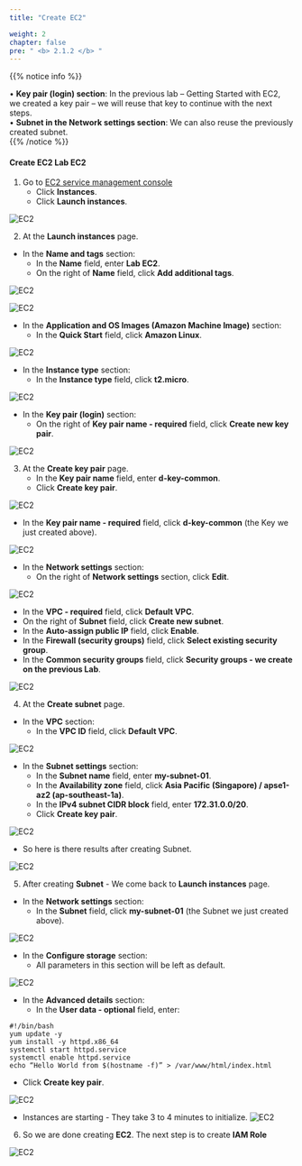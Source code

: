```yaml
---
title: "Create EC2"

weight: 2
chapter: false
pre: " <b> 2.1.2 </b> "
---
```


{{% notice info %}}

• **Key pair (login) section**: In the previous lab – Getting Started with EC2, we created a key pair – we will reuse that key to continue with the next steps.  
• **Subnet in the Network settings section**: We can also reuse the previously created subnet.    
{{% /notice %}}


#### Create EC2 **Lab EC2**

1. Go to [EC2 service management console](https://console.aws.amazon.com/ec2/v2/home)
   - Click **Instances**.
   - Click **Launch instances**.

![EC2](/images/2.prerequisite/005-createec2.png)

2. At the **Launch instances** page.
- In the **Name and tags** section:
   - In the **Name** field, enter **Lab EC2**.
   - On the right of **Name** field, click **Add additional tags**.

![EC2](/images/2.prerequisite/006-createec2.png)

![EC2](/images/2.prerequisite/007-createec2.png)

- In the **Application and OS Images (Amazon Machine Image)** section:
   - In the **Quick Start** field, click **Amazon Linux**.

![EC2](/images/2.prerequisite/008-createec2.png)

- In the **Instance type** section:
   - In the **Instance type** field, click **t2.micro**.

![EC2](/images/2.prerequisite/009-createec2.png)

- In the **Key pair (login)** section:
   - On the right of **Key pair name - required** field, click **Create new key pair**.

![EC2](/images/2.prerequisite/010-createec2.png)

3. At the **Create key pair** page.
   - In the **Key pair name** field, enter **d-key-common**.
   - Click **Create key pair**.

![EC2](/images/2.prerequisite/011-createec2.png)

   - In the **Key pair name - required** field, click **d-key-common** (the Key we just created above).

![EC2](/images/2.prerequisite/012-createec2.png)

- In the **Network settings** section:
   - On the right of **Network settings** section, click **Edit**.

![EC2](/images/2.prerequisite/013-createec2.png)

- In the **VPC - required** field, click **Default VPC**.
- On the right of **Subnet** field, click **Create new subnet**.
- In the **Auto-assign public IP** field, click **Enable**.
- In the **Firewall (security groups)** field, click **Select existing security group**.
- In the **Common security groups** field, click **Security groups - we create on the previous Lab**.

![EC2](/images/2.prerequisite/014-createec2.png)

4. At the **Create subnet** page.
- In the **VPC** section:
   - In the **VPC ID** field, click **Default VPC**.

![EC2](/images/2.prerequisite/015-createec2.png)

- In the **Subnet settings** section:
   - In the **Subnet name** field, enter **my-subnet-01**.
   - In the **Availability zone** field, click **Asia Pacific (Singapore) / apse1-az2 (ap-southeast-1a)**.
   - In the **IPv4 subnet CIDR block** field, enter **172.31.0.0/20**.
   - Click **Create key pair**.

![EC2](/images/2.prerequisite/016-createec2.png)

- So here is there results after creating Subnet.

![EC2](/images/2.prerequisite/017-createec2.png)

5. After creating **Subnet** - We come back to **Launch instances** page.
- In the **Network settings** section:
   - In the **Subnet** field, click **my-subnet-01** (the Subnet we just created above).

![EC2](/images/2.prerequisite/018-createec2.png)

- In the **Configure storage** section:
   - All parameters in this section will be left as default.

![EC2](/images/2.prerequisite/019-createec2.png)

- In the **Advanced details** section:
   - In the **User data - optional** field, enter:
 ```
 #!/bin/bash
yum update -y
yum install -y httpd.x86_64
systemctl start httpd.service
systemctl enable httpd.service
echo “Hello World from $(hostname -f)” > /var/www/html/index.html
 ```
 
 - Click **Create key pair**.

![EC2](/images/2.prerequisite/020-createec2.png)

- Instances are starting - They take 3 to 4 minutes to initialize.
![EC2](/images/2.prerequisite/021-createec2.png)

6. So we are done creating **EC2**. The next step is to create **IAM Role**

![EC2](/images/2.prerequisite/022-createec2.png)
